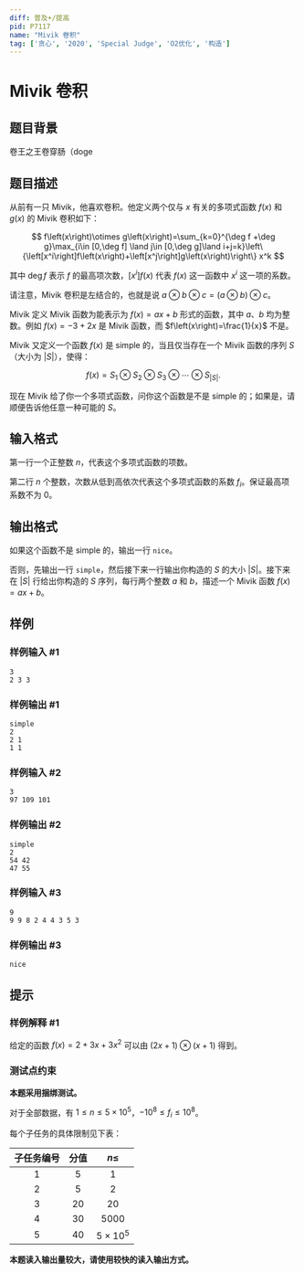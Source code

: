 ```yaml
---
diff: 普及+/提高
pid: P7117
name: "Mivik 卷积"
tag: ['贪心', '2020', 'Special Judge', 'O2优化', '构造']
---
```

# Mivik 卷积
## 题目背景

卷王之王卷穿肠（doge
## 题目描述

从前有一只 Mivik，他喜欢卷积。他定义两个仅与 $x$ 有关的多项式函数 $f\left(x\right)$ 和 $g\left(x\right)$ 的 Mivik 卷积如下：

$$
f\left(x\right)\otimes g\left(x\right)=\sum_{k=0}^{\deg f +\deg g}\max_{i\in [0,\deg f] \land j\in [0,\deg g]\land i+j=k}\left\{\left[x^i\right]f\left(x\right)+\left[x^j\right]g\left(x\right)\right\} x^k
$$

其中 $\deg f$ 表示 $f$ 的最高项次数，$\left[x^i\right]f\left(x\right)$ 代表 $f\left(x\right)$ 这一函数中 $x^i$ 这一项的系数。

请注意，Mivik 卷积是左结合的，也就是说 $a\otimes b\otimes c=(a\otimes b)\otimes c$。

Mivik 定义 Mivik 函数为能表示为 $f\left(x\right)=ax+b$ 形式的函数，其中 $a$、$b$ 均为整数。例如 $f\left(x\right)=-3+2x$ 是 Mivik 函数，而 $f\left(x\right)=\frac{1}{x}$ 不是。

Mivik 又定义一个函数 $f\left(x\right)$ 是 simple 的，当且仅当存在一个 Mivik 函数的序列 $S$（大小为 $\left|S\right|$），使得：

$$
f\left(x\right)=S_1\otimes S_2\otimes S_3\otimes\cdots\otimes S_{\left|S\right|}.
$$

现在 Mivik 给了你一个多项式函数，问你这个函数是不是 simple 的；如果是，请顺便告诉他任意一种可能的 $S$。
## 输入格式

第一行一个正整数 $n$，代表这个多项式函数的项数。

第二行 $n$ 个整数，次数从低到高依次代表这个多项式函数的系数 $f_i$。保证最高项系数不为 $0$。
## 输出格式

如果这个函数不是 simple 的，输出一行 `nice`。

否则，先输出一行 `simple`，然后接下来一行输出你构造的 $S$ 的大小 $\left|S\right|$。接下来在 $\left|S\right|$ 行给出你构造的 $S$ 序列，每行两个整数 $a$ 和 $b$，描述一个 Mivik 函数 $f\left(x\right)=ax+b$。
## 样例

### 样例输入 #1
```
3
2 3 3

```
### 样例输出 #1
```
simple
2
2 1
1 1

```
### 样例输入 #2
```
3
97 109 101

```
### 样例输出 #2
```
simple
2
54 42
47 55

```
### 样例输入 #3
```
9
9 9 8 2 4 4 3 5 3

```
### 样例输出 #3
```
nice

```
## 提示

### 样例解释 #1

给定的函数 $f\left(x\right)=2+3x+3x^2$ 可以由 $\left(2x+1\right)\otimes\left(x+1\right)$ 得到。

### 测试点约束

**本题采用捆绑测试。**

对于全部数据，有 $1\le n\le 5\times 10^5$，$-10^8\le f_i\le 10^8$。

每个子任务的具体限制见下表：

| 子任务编号 | 分值 | $n\le$ |
|:-:|:-:|:-:|
| 1 | 5 | $1$ |
| 2 | 5 | $2$ |
| 3 | 20 | $20$ |
| 4 | 30 | $5000$ |
| 5 | 40 | $5\times 10^5$ |

**本题读入输出量较大，请使用较快的读入输出方式。**
